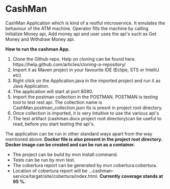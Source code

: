 # CashMan

CashMan Application which is kind of a restful microservice. It emulates the behaviour of the ATM machine. Operator fills the machine by calling Initialize Money api, Add money api and user uses the api's such as Get Money and Withdraw Money api.

<b>How to run the cashman App.</b>
<ol>
<li> Clone the Github repo. Help on cloning can be found here. https://help.github.com/articles/cloning-a-repository/ </li>
<li> Import it as Maven project in your favourite IDE (Eclipe, STS or IntelliJ etc)</li>
<li> Right click on the Application.java in the imported project and run it as Java Application. </li>
<li> The application will start at port 8080.</li>
<li> Import the postman collection in the POSTMAN. POSTMAN is testing tool to test rest api. The collection name is CashMan.postman_collection.json Its is presnt in project root directory.</li>
<li> Once collection is imported, it is very intuitive to use the various api's</li>
<li> The test artifact (cashman.docx project root directory)can be useful to read, before you start testing the api's.</li>
</ol>

The application can be run in other standard ways apart from the way mentioned above. <b>Docker file is also present in the project root directory. Docker image can be created and can be run as a container.</b>
<ul>
<li>The project can be build by mvn install command.</li>
<li>Tests can be run by mvn test.</li>
<li>The cobertura report can be generated by mvn cobertura:cobertura.</li>
<li>Location of cobertura report will be ...cashman-service/target/site/cobertura/index.html. <b>Currently coverage stands at 95 %.</b></li>
</ul>

